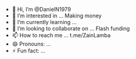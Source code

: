 - 👋 Hi, I’m @DanielN1979
- 👀 I’m interested in ... Making money
- 🌱 I’m currently learning ...
- 💞️ I’m looking to collaborate on ... Flash funding
- 📫 How to reach me ... t.me/ZainLamba
- 😄 Pronouns: ...
- ⚡ Fun fact: ...

<!---
DanielN1979/DanielN1979 is a ✨ special ✨ repository because its `README.md` (this file) appears on your GitHub profile.
You can click the Preview link to take a look at your changes.
--->
